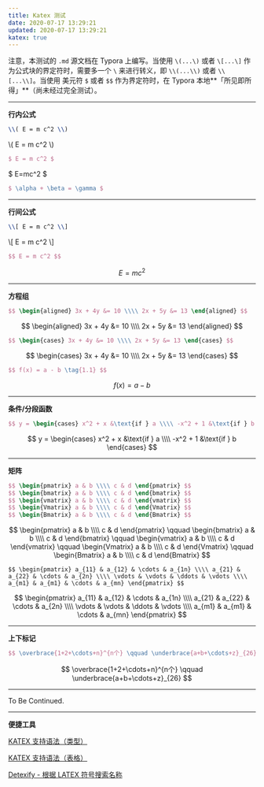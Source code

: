 ```yaml
---
title: Katex 测试
date: 2020-07-17 13:29:21
updated: 2020-07-17 13:29:21
katex: true
---
```


注意，本测试的 `.md` 源文档在 Typora 上编写。当使用 `\(...\)` 或者 `\[...\]` 作为公式块的界定符时，需要多一个 `\` 来进行转义，即 `\\(...\\)` 或者 `\\[...\\]`。当使用 美元符 `$` 或者 `$$` 作为界定符时，在 Typora 本地**「所见即所得」**（尚未经过完全测试）。

---

**行内公式**

```latex
\\( E = m c^2 \\)
```

\\( E = m c^2 \\)

```latex
$ E = m c^2 $
```

$ E=mc^2 $

```latex
$ \alpha + \beta = \gamma $
```

---

**行间公式**

```latex
\\[ E = m c^2 \\]
```

\\[ E = m c^2 \\]

```latex
$$ E = m c^2 $$
```

$$ E = m c^2 $$

---

**方程组**

```latex
$$ \begin{aligned} 3x + 4y &= 10 \\\\ 2x + 5y &= 13 \end{aligned} $$
```

$$ \begin{aligned} 3x + 4y &= 10 \\\\ 2x + 5y &= 13 \end{aligned} $$

```latex
$$ \begin{cases} 3x + 4y &= 10 \\\\ 2x + 5y &= 13 \end{cases} $$
```

$$ \begin{cases} 3x + 4y &= 10 \\\\ 2x + 5y &= 13 \end{cases} $$

```latex
$$ f(x) = a - b \tag{1.1} $$
```

$$ f(x) = a - b \tag{1.1} $$

---

**条件/分段函数**

```latex
$$ y = \begin{cases} x^2 + x &\text{if } a \\\\ -x^2 + 1 &\text{if } b \end{cases} $$
```

$$ y = \begin{cases} x^2 + x &\text{if } a \\\\ -x^2 + 1 &\text{if } b \end{cases} $$

---

**矩阵**

```latex
$$ \begin{pmatrix} a & b \\\\ c & d \end{pmatrix} $$
$$ \begin{bmatrix} a & b \\\\ c & d \end{bmatrix} $$
$$ \begin{vmatrix} a & b \\\\ c & d \end{vmatrix} $$
$$ \begin{Vmatrix} a & b \\\\ c & d \end{Vmatrix} $$
$$ \begin{Bmatrix} a & b \\\\ c & d \end{Bmatrix} $$
```

$$ \begin{pmatrix} a & b \\\\ c & d \end{pmatrix} \qquad \begin{bmatrix} a & b \\\\ c & d \end{bmatrix} \qquad \begin{vmatrix} a & b \\\\ c & d \end{vmatrix} \qquad \begin{Vmatrix} a & b \\\\ c & d \end{Vmatrix} \qquad \begin{Bmatrix} a & b \\\\ c & d \end{Bmatrix} $$

```latext
$$ \begin{pmatrix} a_{11} & a_{12} & \cdots & a_{1n} \\\\ a_{21} & a_{22} & \cdots & a_{2n} \\\\ \vdots & \vdots & \ddots & \vdots \\\\ a_{m1} & a_{m1} & \cdots & a_{mn} \end{pmatrix} $$
```

$$ \begin{pmatrix} a_{11} & a_{12} & \cdots & a_{1n} \\\\ a_{21} & a_{22} & \cdots & a_{2n} \\\\ \vdots & \vdots & \ddots & \vdots \\\\ a_{m1} & a_{m1} & \cdots & a_{mn} \end{pmatrix} $$

---

**上下标记**

```latex
$$ \overbrace{1+2+\cdots+n}^{n个} \qquad \underbrace{a+b+\cdots+z}_{26} $$
```

$$ \overbrace{1+2+\cdots+n}^{n个} \qquad \underbrace{a+b+\cdots+z}_{26} $$

---

To Be Continued.

---

**便捷工具**

[KATEX 支持语法（类型）](https://katex.org/docs/supported.html)

[KATEX 支持语法（表格）](https://katex.org/docs/support_table.html)

[Detexify - 根据 LATEX 符号搜索名称](http://detexify.kirelabs.org/classify.html)

<!-- Q.E.D. -->
